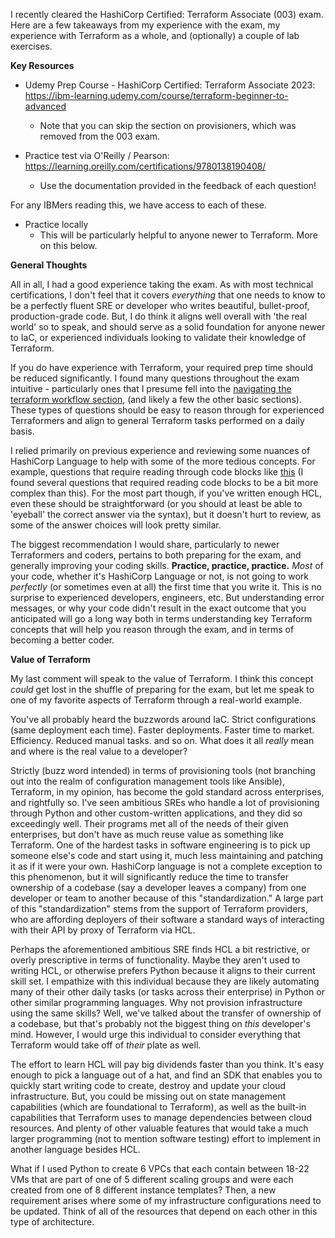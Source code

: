 I recently cleared the HashiCorp Certified: Terraform Associate (003) exam. Here are a few takeaways from my experience with the exam, my experience with Terraform as a whole, and (optionally) a couple of lab exercises.

**Key Resources**

- Udemy Prep Course - HashiCorp Certified: Terraform Associate 2023: https://ibm-learning.udemy.com/course/terraform-beginner-to-advanced
  - Note that you can skip the section on provisioners, which was removed from the 003 exam.
 
- Practice test via O'Reilly / Pearson: https://learning.oreilly.com/certifications/9780138190408/
  - Use the documentation provided in the feedback of each question!

For any IBMers reading this, we have access to each of these.

- Practice locally
  - This will be particularly helpful to anyone newer to Terraform. More on this below.

**General Thoughts**

All in all, I had a good experience taking the exam. As with most technical certifications, I don't feel that it covers *everything* that one needs to know to be a perfectly fluent SRE or developer who writes beautiful, bullet-proof, production-grade code. But, I do think it aligns well overall with 'the real world' so to speak, and should serve as a solid foundation for anyone newer to IaC, or experienced individuals looking to validate their knowledge of Terraform.

If you do have experience with Terraform, your required prep time should be reduced significantly. I found many questions throughout the exam intuitive - particularly ones that I presume fell into the [navigating the terraform workflow section](https://developer.hashicorp.com/terraform/tutorials/certification-003/associate-study-003#navigate-the-core-workflow), (and likely a few the other basic sections). These types of questions should be easy to reason through for experienced Terraformers and align to general Terraform tasks performed on a daily basis.

I relied primarily on previous experience and reviewing some nuances of HashiCorp Language to help with some of the more tedious concepts. For example, questions that require reading through code blocks like [this](https://developer.hashicorp.com/terraform/tutorials/certification-003/associate-questions#examples) (I found several questions that required reading code blocks to be a bit more complex than this). For the most part though, if you've written enough HCL, even these should be straightforward (or you should at least be able to 'eyeball' the correct answer via the syntax), but it doesn't hurt to review, as some of the answer choices will look pretty similar.

The biggest recommendation I would share, particularly to newer Terraformers and coders, pertains to both preparing for the exam, and generally improving your coding skills. **Practice, practice, practice.** *Most* of your code, whether it's HashiCorp Language or not, is not going to work *perfectly* (or sometimes even at all) the first time that you write it. This is no surprise to experienced developers, engineers, etc. But understanding error messages, or why your code didn't result in the exact outcome that you anticipated will go a long way both in terms understanding key Terraform concepts that will help you reason through the exam, and in terms of becoming a better coder.

**Value of Terraform**

My last comment will speak to the value of Terraform. I think this concept *could* get lost in the shuffle of preparing for the exam, but let me speak to one of my favorite aspects of Terraform through a real-world example.

You've all probably heard the buzzwords around IaC. Strict configurations (same deployment each time). Faster deployments. Faster time to market. Efficiency. Reduced manual tasks. and so on. What does it all *really* mean and where is the real value to a developer?

Strictly (buzz word intended) in terms of provisioning tools (not branching out into the realm of configuration management tools like Ansible), Terraform, in my opinion, has become the gold standard across enterprises, and rightfully so. I've seen ambitious SREs who handle a lot of provisioning through Python and other custom-written applications, and they did so exceedingly well. Their programs met all of the needs of their given enterprises, but don't have as much reuse value as something like Terraform. One of the hardest tasks in software engineering is to pick up someone else's code and start using it, much less maintaining and patching it as if it were your own. HashiCorp language is not a complete exception to this phenomenon, but it will significantly reduce the time to transfer ownership of a codebase (say a developer leaves a company) from one developer or team to another because of this "standardization." A large part of this "standardization" stems from the support of Terraform providers, who are affording deployers of their software a standard ways of interacting with their API by proxy of Terraform via HCL.

Perhaps the aforementioned ambitious SRE finds HCL a bit restrictive, or overly prescriptive in terms of functionality. Maybe they aren't used to writing HCL, or otherwise prefers Python because it aligns to their current skill set. I empathize with this individual because they are likely automating many of their other daily tasks (or tasks across their enterprise) in Python or other similar programming languages. Why not provision infrastructure using the same skills? Well, we've talked about the transfer of ownership of a codebase, but that's probably not the biggest thing on *this* developer's mind. However, I would urge this individual to consider everything that Terraform would take off of *their* plate as well.

The effort to learn HCL will pay big dividends faster than you think. It's easy enough to pick a language out of a hat, and find an SDK that enables you to quickly start writing code to create, destroy and update your cloud infrastructure. But, you could be missing out on state management capabilities (which are foundational to Terraform), as well as the built-in capabilities that Terraform uses to manage dependencies between cloud resources. And plenty of other valuable features that would take a much larger programming (not to mention software testing) effort to implement in another language besides HCL.

What if I used Python to create 6 VPCs that each contain between 18-22 VMs that are part of one of 5 different scaling groups and were each created from one of 8 different instance templates? Then, a new requirement arises where some of my infrastructure configurations need to be updated. Think of all of the resources that depend on each other in this type of architecture. 